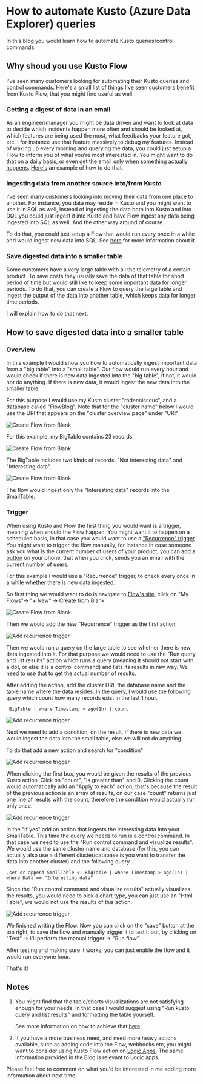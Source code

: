 # How to automate Kusto (Azure Data Explorer) queries

In this blog you would learn how to automate Kusto queries/control commands.

## Why shoud you use Kusto Flow

I've seen many customers looking for automating their Kusto queries and control commands. Here's a small list of things I've seen customers benefit from Kusto Flow, that you might find useful as well.

### Getting a digest of data in an email

As an engineer/manager you might be data driven and want to look at data to decide which incidents happen more often and should be looked at, which features are being used the most, what feedbacks your feature got, etc. I for instance use that feature massively to debug my features.
Instead of waking up every morning and querying the data, you could just setup a Flow to inform you of what you're most interested in.
You might want to do that on a daily basis, or even get the email [only when something actually happens](https://docs.microsoft.com/en-us/azure/kusto/tools/flow#example-7---create-custom-html-table).
[Here's](https://docs.microsoft.com/en-us/azure/kusto/tools/flow#example-7---create-custom-html-table) an example of how to do that.

### Ingesting data from another source into/from Kusto

I've seen many customers looking into moving their data from one place to another. For instance, you data may reside in Kusto and you might want to use it in SQL as well, instead of ingesting the data both into Kusto and into DQL you could just ingest it into Kusto and have Flow ingest any data being ingested into SQL as well. And the other way around of course.

To do that, you could just setup a Flow that would run every once in a while and would ingest new data into SQL. See [here](https://docs.microsoft.com/en-us/azure/kusto/tools/flow#example-7---create-custom-html-table) for more information about it.

### Save digested data into a smaller table

Some customers have a very large table with all the telemetry of a certain product. To save costs they usually save the data of that table for short period of time but would still like to keep some important data for longer periods. 
To do that, you can create a Flow to query the large table and ingest the output of the data into another table, which keeps data for longer time periods.

I will explain how to do that next.

## How to save digested data into a smaller table

### Overview

In this example I would show you how to automatically ingest important data from a "big table" into a "small table". Our flow would run every hour and would check if there is new data ingested into the "big table", if not, it would not do anything. 
If there is new data, it would ingest the new data into the smaller table.

For this purpose I would use my Kusto cluster "radennisscus", and a database called "FlowBlog".
Note that for the "cluster name" below I would use the URI that appears on the "cluster overview page" under "URI"

![Create Flow from Blank](../resources/images/kusto-cluster-portal.PNG "Create Flow from Blank")

For this example, my BigTable contains 23 records

![Create Flow from Blank](../resources/images/big-table-count.PNG "Create Flow from Blank")

The BigTable includes two kinds of records. "Not interesting data" and "Interesting data". 

![Create Flow from Blank](../resources/images/big-table-data.PNG "Create Flow from Blank")

The flow would ingest only the "Interesting data" records into the SmallTable.

### Trigger

When using Kusto and Flow the first thing you would want is a trigger, meaning when should the Flow happen. You might want it to happen on a scheduled basis, in that case you would want to use a ["Recurrence" trigger](https://docs.microsoft.com/en-us/azure/kusto/tools/flow#example-7---create-custom-html-table). You might want to trigger the flow manually, for instance in case someone ask you what is the current number of users of your product, you can add a [button](https://docs.microsoft.com/en-us/flow/introduction-to-button-flows) on your phone, that when you click, sends you an email with the current number of users.

For this example I would use a "Recurrence" trigger, to check every once in a while whether there is new data ingested.

So first thing we would want to do is navigate to [Flow's site](https://preview.flow.microsoft.com/en-us/), click on "My Flows"-> "+ New" -> Create from Blank

![Create Flow from Blank](../resources/images/create-flow-from-blank.PNG "Create Flow from Blank")

Then we would add the new "Recurrence" trigger as the first action.

![Add recurrence trigger](../resources/images/add-recurrence-trigger.PNG "Add recurrence trigger")

Then we would run a query on the large table to see whether there is new data ingested into it. 
For that purpose we would need to use the "Run query and list results" action which runs a query (meaning it should not start with a dot, or else it is a control command) and lists its results in raw way. We need to use that to get the actual number of results.

After adding the action, add the cluster URI, the database name and the table name where the data resides. 
In the query, I would use the following query which count how many records exist in the last 1 hour.

```Kusto
 BigTable | where Timestamp > ago(1h) | count
```

![Add recurrence trigger](../resources/images/query-count-bigtable.PNG "Add recurrence trigger")

Next we need to add a condition, on the result, if there is new data we would ingest the data into the small table, else we will not do anything.

To do that add a new action and search for "condition"

![Add recurrence trigger](../resources/images/add-condition.PNG "Add recurrence trigger")

When clicking the first box, you would be given the results of the previous Kusto action. Click on "count", "is greater than" and 0.
Clicking the count would automatically add an "Apply to each" action, that's because the result of the previous action is an array of results, on our case "count" returns just one line of results with the count, therefore the condition would actually run only once.

![Add recurrence trigger](../resources/images/condition-with-kusto-value.PNG "Add recurrence trigger")

In the "If yes" add an action that ingests the interesting data into your SmallTable.
This time the query we needs to run is a control command. In that case we need to use the "Run control command and visualize results". We would use the same cluster name and database (for this, you can actually also use a different cluster/database is you want to transfer the data into another cluster) and the following query.

```Kusto
.set-or-append SmallTable <| BigTable | where Timestamp > ago(1h) | where Data == "Interesting data"
```

Since the "Run control command and visualize results" actually visualizes the results, you would need to pick a chart type, you can just use an "Html Table", we would not use the results of this action.

![Add recurrence trigger](../resources/images/ingest-data-flow.PNG "Add recurrence trigger")

We finished writing the Flow. Now you can click on the "save" button at the top right, to save the flow and manually trigger it to test it out, by clicking on "Test" -> I'll perform the manual trigger -> "Run flow"

After testing and making sure it works, you can just  enable the flow and it would run everyone hour.

That's it!

## Notes

1. You might find that the table/charts visualizations are not satisfying enough for your needs. In that case I would suggest using "Run kusto query and list results" and formatting the table yourself.

    See more information on how to achieve that [here](https://docs.microsoft.com/en-us/azure/kusto/tools/flow#example-7---create-custom-html-table)

1. If you have a more business need, and need more heavy actions available, such as adding code into the Flow, webhooks etc, you might want to consider using Kusto Flow action on [Logic Apps](https://azure.microsoft.com/en-us/services/logic-apps/). The same information provided in the Blog is relevant to Logic apps.

Please feel free to comment on what you'd be interested in me adding more information about next time.
